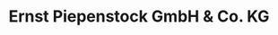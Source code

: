 ---
title: "Ernst Piepenstock GmbH & Co. KG"
url: /luedenscheid/ernst-piepenstock-gmbh-und-co-kg/
shop: Autohaus
---